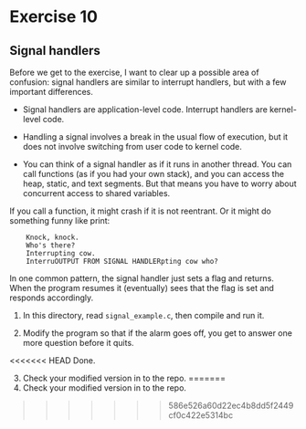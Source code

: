 # Exercise 10
## Signal handlers

Before we get to the exercise, I want to clear up a possible area of
confusion: signal handlers are similar to interrupt handlers, but with
a few important differences.

* Signal handlers are application-level code.  Interrupt handlers are
kernel-level code.

* Handling a signal involves a break in the usual flow of execution,
but it does not involve switching from user code to kernel code.

* You can think of a signal handler as if it runs in another thread.
You can call functions (as if you had your own stack), and you can
access the heap, static, and text segments.  But that means you have
to worry about concurrent access to shared variables.

If you call a function, it might crash if it is not reentrant.  Or it
might do something funny like print:

```
    Knock, knock.
    Who's there?
    Interrupting cow.
    InterruOUTPUT FROM SIGNAL HANDLERpting cow who?
```

In one common pattern, the signal handler just sets a flag and
returns.  When the program resumes it (eventually) sees that the flag
is set and responds accordingly.



1) In this directory, read `signal_example.c`, then compile and run it.

2) Modify the program so that if the alarm goes off, you get to answer
one more question before it quits.

<<<<<<< HEAD
Done. 

3) Check your modified version in to the repo.
=======
3) Check your modified version in to the repo.
>>>>>>> 586e526a60d22ec4b8dd5f2449cf0c422e5314bc
